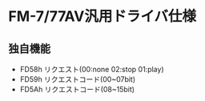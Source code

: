 # FM-7/77AV汎用ドライバ仕様

## 独自機能

* FD58h リクエスト(00:none 02:stop 01:play)
* FD59h リクエストコード(00~07bit)
* FD5Ah リクエストコード(08~15bit)

